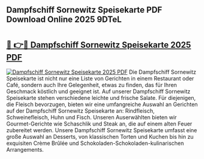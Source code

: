## Dampfschiff Sornewitz Speisekarte PDF Download Online 2025 9DTeL

# <h2><a href="http://gc869mb.nevu.top/?p=Dampfschiff+Sornewitz+Speisekarte">🔗 👉🔴 Dampfschiff Sornewitz Speisekarte 2025 PDF</a></h2>

[![Dampfschiff Sornewitz Speisekarte 2025 PDF](https://i.imgur.com/dBaPXMq.png)](http://gc869mb.nevu.top/?p=Dampfschiff+Sornewitz+Speisekarte)
Die Dampfschiff Sornewitz Speisekarte ist nicht nur eine Liste von Gerichten in einem Restaurant oder Café, sondern auch Ihre Gelegenheit, etwas zu finden, das für Ihren Geschmack köstlich und geeignet ist. Auf unserer Dampfschiff Sornewitz Speisekarte stehen verschiedene leichte und frische Salate. Für diejenigen, die Fleisch bevorzugen, bieten wir eine umfangreiche Auswahl an Gerichten auf der Dampfschiff Sornewitz Speisekarte an: Rindfleisch, Schweinefleisch, Huhn und Fisch. Unseren Auserwählten bieten wir Gourmet-Gerichte wie Schaschlik und Steak an, die auf einem alten Feuer zubereitet werden. Unsere Dampfschiff Sornewitz Speisekarte umfasst eine große Auswahl an Desserts, von klassischen Torten und Kuchen bis hin zu exquisiten Crème Brûlée und Schokoladen-Schokoladen-kulinarischen Arrangements.
